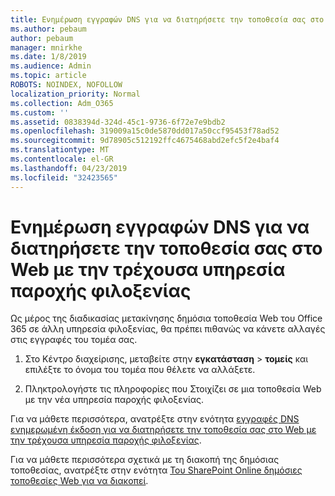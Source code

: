 ```yaml
---
title: Ενημέρωση εγγραφών DNS για να διατηρήσετε την τοποθεσία σας στο Web με την τρέχουσα υπηρεσία παροχής φιλοξενίας
ms.author: pebaum
author: pebaum
manager: mnirkhe
ms.date: 1/8/2019
ms.audience: Admin
ms.topic: article
ROBOTS: NOINDEX, NOFOLLOW
localization_priority: Normal
ms.collection: Adm_O365
ms.custom: ''
ms.assetid: 0838394d-324d-45c1-9736-6f72e7e9bdb2
ms.openlocfilehash: 319009a15c0de5870dd017a50ccf95453f78ad52
ms.sourcegitcommit: 9d78905c512192ffc4675468abd2efc5f2e4baf4
ms.translationtype: MT
ms.contentlocale: el-GR
ms.lasthandoff: 04/23/2019
ms.locfileid: "32423565"
---
```

# <a name="update-dns-records-to-keep-your-website-with-your-current-hosting-provider"></a>Ενημέρωση εγγραφών DNS για να διατηρήσετε την τοποθεσία σας στο Web με την τρέχουσα υπηρεσία παροχής φιλοξενίας

Ως μέρος της διαδικασίας μετακίνησης δημόσια τοποθεσία Web του Office 365 σε άλλη υπηρεσία φιλοξενίας, θα πρέπει πιθανώς να κάνετε αλλαγές στις εγγραφές του τομέα σας.
  
1. Στο Κέντρο διαχείρισης, μεταβείτε στην **εγκατάσταση** \> **τομείς** και επιλέξτε το όνομα του τομέα που θέλετε να αλλάξετε. 
    
2. Πληκτρολογήστε τις πληροφορίες που Στοιχίζει σε μια τοποθεσία Web με την νέα υπηρεσία παροχής φιλοξενίας.
    
Για να μάθετε περισσότερα, ανατρέξτε στην ενότητα [εγγραφές DNS ενημερωμένη έκδοση για να διατηρήσετε την τοποθεσία σας στο Web με την τρέχουσα υπηρεσία παροχής φιλοξενίας](https://support.office.com/article/update-dns-records-to-keep-your-website-with-your-current-hosting-provider-2c4cf347-b897-45c1-a71f-210bdc8f1061). 
  
Για να μάθετε περισσότερα σχετικά με τη διακοπή της δημόσιας τοποθεσίας, ανατρέξτε στην ενότητα [Του SharePoint Online δημόσιες τοποθεσίες Web για να διακοπεί](https://support.office.com/article/sharepoint-online-public-websites-to-be-discontinued-e86bfd2f-5c7d-446f-a430-7cfcc0130916?ui=en-US&amp;rs=en-US&amp;ad=US). 
  

